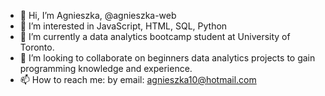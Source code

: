 - 👋 Hi, I’m Agnieszka, @agnieszka-web
- 👀 I’m interested in JavaScript, HTML, SQL, Python
- 🌱 I’m currently a data analytics bootcamp student at University of Toronto. 
- 💞️ I’m looking to collaborate on beginners data analytics projects to gain programming knowledge and experience.  
- 📫 How to reach me: by email: agnieszka10@hotmail.com 

<!---
agnieszka-web/agnieszka-web is a ✨ special ✨ repository because its `README.md` (this file) appears on your GitHub profile.
You can click the Preview link to take a look at your changes.
--->
